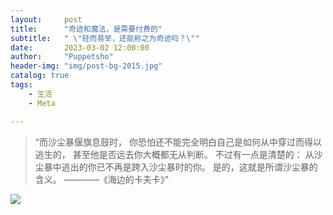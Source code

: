 ```yaml
---
layout:     post
title:      "奇迹和魔法，是需要付费的"
subtitle:   " \"轻而易举，还能称之为奇迹吗？\""
date:       2023-03-02 12:00:00
author:     "Puppetsho"
header-img: "img/post-bg-2015.jpg"
catalog: true
tags:
    - 生活
    - Meta

---
```


> “而沙尘暴偃旗息鼓时，
> 你恐怕还不能完全明白自己是如何从中穿过而得以逃生的，
> 甚至他是否远去你大概都无从判断。
> 不过有一点是清楚的：
> 从沙尘暴中逃出的你已不再是跨入沙尘暴时的你。
> 是的，这就是所谓沙尘暴的含义。
> 	————《海边的卡夫卡》”

![](https://s2.loli.net/2023/03/02/g6sA3XHrbUxJQ7L.jpg)